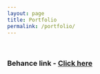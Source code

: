 ```yaml
---
layout: page
title: Portfolio
permalink: /portfolio/
---
```


<br>

### Behance link - [Click here](https://www.behance.net/shubh_hmmm)

<br>


